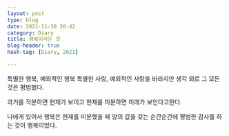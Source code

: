 ```yaml
---
layout: post
type: blog
date: 2021-11-30 20:42
category: Diary
title: 행복이라는 것
blog-header: true
hash-tag: [Diary, 2021]

---
```




특별한 행복, 예외적인 행복
특별한 사랑, 예외적인 사랑을
바라지만 생각 외로 그 모든 것은 평범했다.

과거를 적분하면 현재가 보이고
현재를 미분하면 미래가 보인다고한다.

나에게 있어서 행복은
현재를 미분했을 때 양의 값을 갖는 순간순간에
평범한 감사를 하는 것이 행복이었다.
